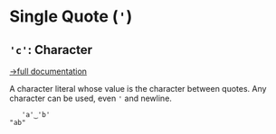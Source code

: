 # Single Quote (`'`)

## `'c'`: Character
[→full documentation](https://mlochbaum.github.io/BQN/doc/token.html#characters-and-strings)

A character literal whose value is the character between quotes. Any character can be used, even `'` and newline.

```bqn
   'a'‿'b'
"ab"
```
